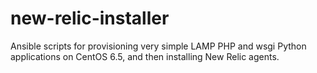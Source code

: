 # new-relic-installer
Ansible scripts for provisioning very simple LAMP PHP and wsgi Python applications on CentOS 6.5, and then installing New Relic agents.
